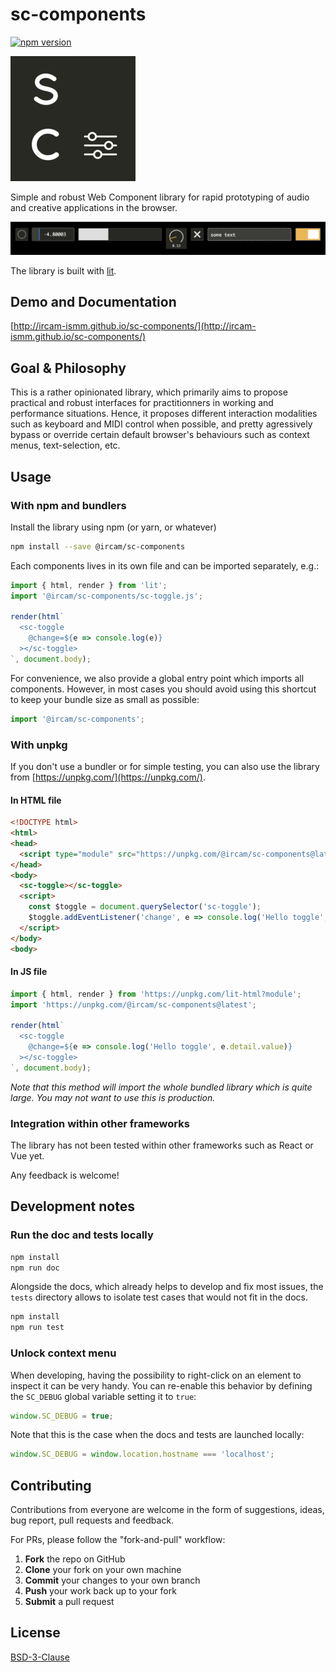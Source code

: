 # sc-components

[![npm version](https://badge.fury.io/js/@ircam%2Fsc-components.svg)](https://badge.fury.io/js/@ircam%2Fsc-components)

![sc-components logo](./docs/assets/logo-200x200.png)

Simple and robust Web Component library for rapid prototyping of audio and creative applications in the browser. 

![banner](./docs/assets/banner.png)

The library is built with [lit](https://lit.dev/).

## Demo and Documentation

[http://ircam-ismm.github.io/sc-components/](http://ircam-ismm.github.io/sc-components/)

## Goal & Philosophy

This is a rather opinionated library, which primarily aims to propose practical and robust interfaces for practitionners in working and performance situations. Hence, it proposes different interaction modalities such as keyboard and MIDI control when possible, and pretty agressively bypass or override certain default browser's behaviours such as context menus, text-selection, etc.

## Usage

### With npm and bundlers

Install the library using npm (or yarn, or whatever)

```sh
npm install --save @ircam/sc-components
```

Each components lives in its own file and can be imported separately, e.g.:

```js
import { html, render } from 'lit';
import '@ircam/sc-components/sc-toggle.js';

render(html`
  <sc-toggle
    @change=${e => console.log(e)}
  ></sc-toggle>
`, document.body);
```

For convenience, we also provide a global entry point which imports all components. However, in most cases you should avoid using this shortcut to keep your bundle size as small as possible:

```js
import '@ircam/sc-components';
```

### With unpkg

If you don't use a bundler or for simple testing, you can also use the library from [https://unpkg.com/](https://unpkg.com/).

#### In HTML file

```html
<!DOCTYPE html>
<html>
<head>
  <script type="module" src="https://unpkg.com/@ircam/sc-components@latest"></script>
</head>
<body>
  <sc-toggle></sc-toggle>
  <script>
    const $toggle = document.querySelector('sc-toggle');
    $toggle.addEventListener('change', e => console.log('Hello toggle', e.detail.value));
  </script>
</body>
<body>
```

#### In JS file

```js
import { html, render } from 'https://unpkg.com/lit-html?module';
import 'https://unpkg.com/@ircam/sc-components@latest';

render(html`
  <sc-toggle
    @change=${e => console.log('Hello toggle', e.detail.value)}
  ></sc-toggle>
`, document.body);
```

_Note that this method will import the whole bundled library which is quite large. You may not want to use this is production._

### Integration within other frameworks

The library has not been tested within other frameworks such as React or Vue yet.

Any feedback is welcome!

## Development notes

### Run the doc and tests locally

```sh
npm install
npm run doc
```

Alongside the docs, which already helps to develop and fix most issues, the `tests` directory allows to isolate test cases that would not fit in the docs.

```sh
npm install
npm run test
```

### Unlock context menu

When developing, having the possibility to right-click on an element to inspect it can be very handy. You can re-enable this behavior by defining the `SC_DEBUG` global variable setting it to `true`:

```js
window.SC_DEBUG = true;
```

Note that this is the case when the docs and tests are launched locally:

```js
window.SC_DEBUG = window.location.hostname === 'localhost';
````

## Contributing

Contributions from everyone are welcome in the form of suggestions, ideas, bug report, pull requests and feedback.

For PRs, please follow the "fork-and-pull" workflow:

1. __Fork__ the repo on GitHub
2. __Clone__ your fork on your own machine
3. __Commit__ your changes to your own branch
4. __Push__ your work back up to your fork
5. __Submit__ a pull request

<!-- &todos
## Theming and styling
### Global CSS variables
### Styling components
## The sc-* ecosystem
## Contributing
## Credits
-->

## License

[BSD-3-Clause](./LICENSE)
